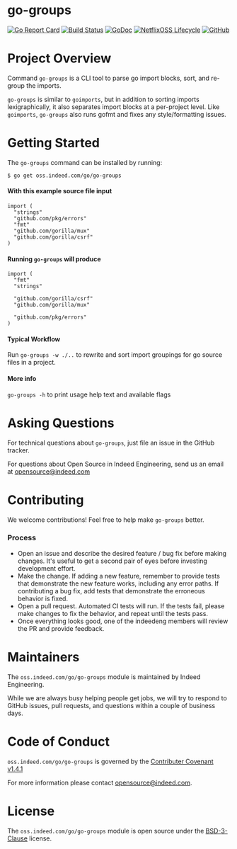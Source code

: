 go-groups
=========

[![Go Report Card](https://goreportcard.com/badge/oss.indeed.com/go/go-groups)](https://goreportcard.com/report/oss.indeed.com/go/go-groups)
[![Build Status](https://travis-ci.com/indeedeng/go-groups.svg?branch=master)](https://travis-ci.org/indeedeng/go-groups)
[![GoDoc](https://godoc.org/oss.indeed.com/go/go-groups?status.svg)](https://godoc.org/oss.indeed.com/go/go-groups)
[![NetflixOSS Lifecycle](https://img.shields.io/osslifecycle/indeedeng/go-groups.svg)](OSSMETADATA)
[![GitHub](https://img.shields.io/github/license/indeedeng/go-groups.svg)](LICENSE)


# Project Overview

Command `go-groups` is a CLI tool to parse go import blocks, sort, and re-group 
the imports.

`go-groups` is similar to `goimports`, but in addition to sorting imports 
lexigraphically, it also separates import blocks at a per-project level.
Like `goimports`, `go-groups` also runs gofmt and fixes any style/formatting
issues.


# Getting Started

The `go-groups` command can be installed by running:

```
$ go get oss.indeed.com/go/go-groups
```

#### With this example source file input
```
import (
  "strings"
  "github.com/pkg/errors"
  "fmt"
  "github.com/gorilla/mux"
  "github.com/gorilla/csrf"
)
```

#### Running `go-groups` will produce
```
import (
  "fmt"
  "strings"
  
  "github.com/gorilla/csrf"
  "github.com/gorilla/mux"
  
  "github.com/pkg/errors"
)
```

#### Typical Workflow

Run `go-groups -w ./..` to rewrite and sort import groupings for go source files in a project.

#### More info

`go-groups -h` to print usage help text and available flags

# Asking Questions

For technical questions about `go-groups`, just file an issue in the GitHub tracker.

For questions about Open Source in Indeed Engineering, send us an email at
opensource@indeed.com

# Contributing

We welcome contributions! Feel free to help make `go-groups` better.

### Process

- Open an issue and describe the desired feature / bug fix before making
changes. It's useful to get a second pair of eyes before investing development
effort.
- Make the change. If adding a new feature, remember to provide tests that
demonstrate the new feature works, including any error paths. If contributing
a bug fix, add tests that demonstrate the erroneous behavior is fixed.
- Open a pull request. Automated CI tests will run. If the tests fail, please
make changes to fix the behavior, and repeat until the tests pass.
- Once everything looks good, one of the indeedeng members will review the
PR and provide feedback.

# Maintainers

The `oss.indeed.com/go/go-groups` module is maintained by Indeed Engineering.

While we are always busy helping people get jobs, we will try to respond to
GitHub issues, pull requests, and questions within a couple of business days.

# Code of Conduct

`oss.indeed.com/go/go-groups` is governed by the [Contributer Covenant v1.4.1](CODE_OF_CONDUCT.md)

For more information please contact opensource@indeed.com.

# License

The `oss.indeed.com/go/go-groups` module is open source under the [BSD-3-Clause](LICENSE) license.
